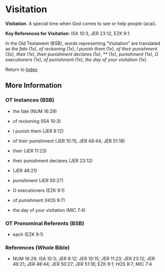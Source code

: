 # Visitation
**Visitation**. 
A special time when God comes to see or help people (acai). 


**Key References for Visitation**: 
ISA 10:3, JER 23:12, EZK 9:1. 


In the Old Testament (BSB), words representing “Visitation” are translated as 
*the fate* (1x), *of reckoning* (1x), *I punish them* (1x), *of their punishment* (3x), *their* (1x), *their punishment declares* (1x), ** (1x), *punishment* (1x), *O executioners* (1x), *of punishment* (1x), *the day of your visitation* (1x). 




Return to [Index](00-Index.md)

## More Information

### OT Instances (BSB)

* the fate (NUM 16:29)

* of reckoning (ISA 10:3)

* I punish them (JER 8:12)

* of their punishment (JER 10:15; JER 48:44; JER 51:18)

* their (JER 11:23)

* their punishment declares (JER 23:12)

*  (JER 46:21)

* punishment (JER 50:27)

* O executioners (EZK 9:1)

* of punishment (HOS 9:7)

* the day of your visitation (MIC 7:4)



### OT Pronominal Referents (BSB)

* each (EZK 9:1)



### References (Whole Bible)

* NUM 16:29; ISA 10:3; JER 8:12; JER 10:15; JER 11:23; JER 23:12; JER 46:21; JER 48:44; JER 50:27; JER 51:18; EZK 9:1; HOS 9:7; MIC 7:4



